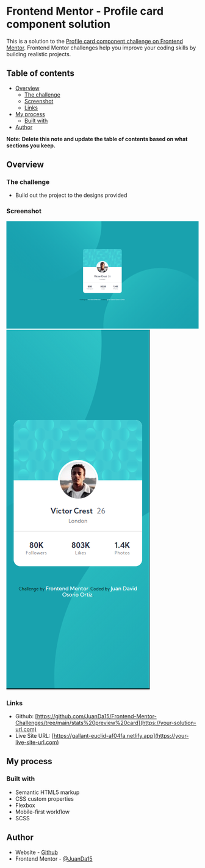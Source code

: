 # Frontend Mentor - Profile card component solution

This is a solution to the [Profile card component challenge on Frontend Mentor](https://www.frontendmentor.io/challenges/profile-card-component-cfArpWshJ). Frontend Mentor challenges help you improve your coding skills by building realistic projects. 

## Table of contents

- [Overview](#overview)
  - [The challenge](#the-challenge)
  - [Screenshot](#screenshot)
  - [Links](#links)
- [My process](#my-process)
  - [Built with](#built-with)
- [Author](#author)

**Note: Delete this note and update the table of contents based on what sections you keep.**

## Overview

### The challenge

- Build out the project to the designs provided

### Screenshot

![](./assets/images/screenshots/1.png)
![](./assets/images/screenshots/2.png)

### Links

- Github: [https://github.com/JuanDa15/Frontend-Mentor-Challenges/tree/main/stats%20preview%20card](https://your-solution-url.com)
- Live Site URL: [https://gallant-euclid-af04fa.netlify.app](https://your-live-site-url.com)

## My process

### Built with

- Semantic HTML5 markup
- CSS custom properties
- Flexbox
- Mobile-first workflow
- SCSS

## Author

- Website - [Github](https://github.com/JuanDa15)
- Frontend Mentor - [@JuanDa15](https://www.frontendmentor.io/profile/JuanDa15)
